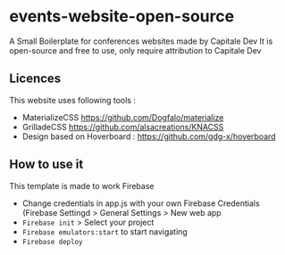 # events-website-open-source

A Small Boilerplate for conferences websites made by Capitale Dev
It is open-source and free to use, only require attribution to Capitale Dev

## Licences
This website uses following tools :
- MaterializeCSS https://github.com/Dogfalo/materialize
- GrilladeCSS https://github.com/alsacreations/KNACSS
- Design based on Hoverboard : https://github.com/gdg-x/hoverboard

## How to use it
This template is made to work Firebase
- Change credentials in app.js with your own Firebase Credentials (Firebase Settingd > General Settings > New web app
- `Firebase init` > Select your project
- `Firebase emulators:start` to start navigating
- `Firebase deploy`

